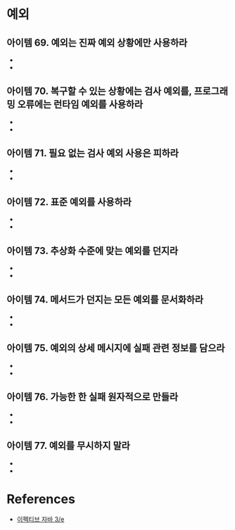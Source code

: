 # 예외

## 아이템 69. 예외는 진짜 예외 상황에만 사용하라

* 
* 

## 아이템 70. 복구할 수 있는 상황에는 검사 예외를, 프로그래밍 오류에는 런타임 예외를 사용하라

* 
* 

## 아이템 71. 필요 없는 검사 예외 사용은 피하라

* 
* 

## 아이템 72. 표준 예외를 사용하라

* 
* 

## 아이템 73. 추상화 수준에 맞는 예외를 던지라

* 
* 

## 아이템 74. 메서드가 던지는 모든 예외를 문서화하라

* 
* 

## 아이템 75. 예외의 상세 메시지에 실패 관련 정보를 담으라

* 
* 

## 아이템 76. 가능한 한 실패 원자적으로 만들라

* 
* 

## 아이템 77. 예외를 무시하지 말라

* 
* 


# References
* [이펙티브 자바 3/e](http://www.kyobobook.co.kr/product/detailViewKor.laf?ejkGb=KOR&mallGb=KOR&barcode=9788966262281&orderClick=LEA&Kc=)